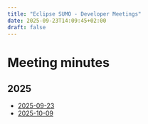 ```yaml
---
title: "Eclipse SUMO - Developer Meetings"
date: 2025-09-23T14:09:45+02:00
draft: false
---
```


# Meeting minutes

## 2025

 - [2025-09-23](2025#2025-09-23)
 - [2025-10-09](2025#2025-10-09)
